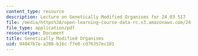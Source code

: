 ```yaml
---
content_type: resource
description: Lecture on Genetically Modified Organisms for 24.03 S17
file: /media/https%3A/open-learning-course-data-rc.s3.amazonaws.com/24-03-good-food-ethics-and-politics-of-food-spring-2017/94047b7ea208b16cf7e0cd76357ec181_MIT24_03S17_lec24.pdf
file_type: application/pdf
resourcetype: Document
title: Genetically Modified Organisms
uid: 94047b7e-a208-b16c-f7e0-cd76357ec181
---
```

